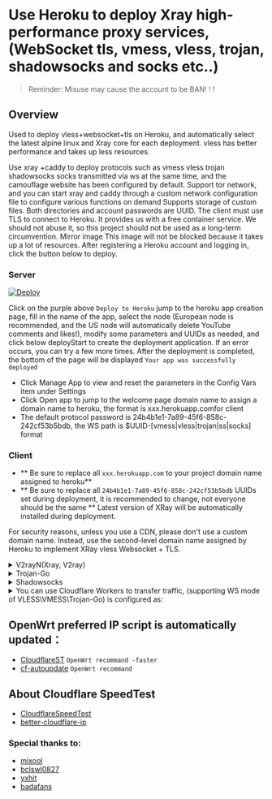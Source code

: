 # Use Heroku to deploy Xray high-performance proxy services, (WebSocket tls, vmess, vless, trojan, shadowsocks and socks etc..)
> Reminder: Misuse may cause the account to be BAN! ! !

## Overview
Used to deploy vless+websocket+tls on Heroku, and automatically select the latest alpine linux and Xray core for each deployment.
vless has better performance and takes up less resources.

Use xray +caddy to deploy protocols such as vmess vless trojan shadowsocks socks transmitted via ws at the same time, and the camouflage website has been configured by default.
Support tor network, and you can start xray and caddy through a custom network configuration file to configure various functions on demand
Supports storage of custom files. Both directories and account passwords are UUID. The client must use TLS to connect to
Heroku. It provides us with a free container service. We should not abuse it, so this project should not be used as a long-term circumvention.
Mirror image
This image will not be blocked because it takes up a lot of resources. After registering a Heroku account and logging in, click the button below to deploy.

### Server

[![Deploy](https://www.herokucdn.com/deploy/button.png)](https://dashboard.heroku.com/new?template=https://github.com/MonkyTimXRun/MonkyTimXRun) 

Click on the purple above `Deploy to Heroku` jump to the heroku app creation page, fill in the name of the app, select the node (European node is recommended, and the US node will automatically delete YouTube comments and likes!), modify some parameters and UUIDs as needed, and click below deployStart to create the deployment application.
If an error occurs, you can try a few more times. After the deployment is completed, the bottom of the page will be displayed `Your app was successfully deployed`

* Click Manage App to view and reset the parameters in the Config Vars item under Settings
* Click Open app to jump to the welcome page domain name to assign a domain name to heroku, the format is xxx.herokuapp.comfor client
* The default protocol password is 24b4b1e1-7a89-45f6-858c-242cf53b5bdb, the WS path is $UUID-[vmess|vless|trojan|ss|socks] format

### Client
* ** Be sure to replace all `xxx.herokuapp.com` to your project domain name assigned to heroku**
* ** Be sure to replace all `24b4b1e1-7a89-45f6-858c-242cf53b5bdb` UUIDs set during deployment, it is recommended to change, not everyone should be the same **
Latest version of XRay will be automatically installed during deployment.

For security reasons, unless you use a CDN, please don't use a custom domain name. Instead, use the second-level domain name assigned by Heroku to implement XRay vless Websocket + TLS.

<details>
<summary>V2rayN(Xray, V2ray)</summary>

```bash
* Client download：https://github.com/2dust/v2rayN/releases
* Proxy protocol：vless or vmess
* Address：xxx.herokuapp.com
* Port：443
* Default UUID：24b4b1e1-7a89-45f6-858c-242cf53b5bdb
* vmess alter ID：0
* encryption：none
* transmission protocol：ws
* camouflage type：none
* camouflage domain name：xxx.workers.dev ((CF Workers url)
* path：/24b4b1e1-7a89-45f6-858c-242cf53b5bdb-vless // default - vless (/custom UUID-vless), if you wanna use vmess (/custom UUID-vmess)
* Underlying transmission security：tls
* allow inscure：false
```
</details>

<details>
<summary>Trojan-Go</summary>

```bash
* Client download: https://github.com/p4gefau1t/trojan-go/releases
{
    "run_type": "client",
    "local_addr": "127.0.0.1",
    "local_port": 1080,
    "remote_addr": "xxx.herokuapp.com",
    "remote_port": 443,
    "password": [
        "24b4b1e1-7a89-45f6-858c-242cf53b5bdb"
    ],
    "websocket": {
        "enabled": true,
        "path": "/24b4b1e1-7a89-45f6-858c-242cf53b5bdb-trojan",
        "host": "xxx.herokuapp.com"
    }
}
```
</details>

<details>
<summary>Shadowsocks</summary>

```bash
* Client download：https://github.com/shadowsocks/shadowsocks-windows/releases/
* Server address: xxx.herokuapp.com
* Port: 443
* Password：24b4b1e1-7a89-45f6-858c-242cf53b5bdb
* Encryption：chacha20-ietf-poly1305
* Plug-in：xray-plugin_windows_amd64.exe  //You need to download and unzip the plugin - https://github.com/shadowsocks/xray-plugin/releases and place it in the same directory
* Plugin options: tls; host= xxx.herokuapp.com; path= /24b4b1e1-7a89-45f6-858c-242cf53b5bdb-ss // (/custom UUID-ss)
```
</details>

<details>
<summary>You can use Cloudflare Workers to transfer traffic, (supporting WS mode of VLESS\VMESS\Trojan-Go) is configured as:</summary>

```js
const SingleDay = 'xxx.herokuapp.com'
const DoubleDay = 'xxx.herokuapp.com'
addEventListener(
    "fetch",event => {
    
        let nd = new Date();
        if (nd.getDate()%2) {
            host = SingleDay
        } else {
            host = DoubleDay
        }
        
        let url=new URL(event.request.url);
        url.hostname=host;
        let request=new Request(url,event.request);
        event. respondWith(
            fetch(request)
        )
    }
)
```
</details>

## OpenWrt preferred IP script is automatically updated：

* [CloudflareST](https://github.com/Lbingyi/CloudflareST) `OpenWrt recommand -faster`
* [cf-autoupdate](https://github.com/Lbingyi/cf-autoupdate) `OpenWrt recommand`

## About Cloudflare SpeedTest

* [CloudflareSpeedTest](https://github.com/XIU2/CloudflareSpeedTest)
*  [better-cloudflare-ip](https://github.com/badafans/better-cloudflare-ip)

### Special thanks to:

* [mixool](https://github.com/mixool/)
* [bclswl0827](https://github.com/bclswl0827/v2ray-heroku)
* [yxhit](https://github.com/yxhit)
* [badafans](https://github.com/badafans/better-cloudflare-ip/tree/20201208)
